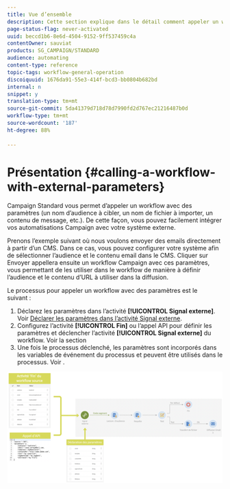 ```yaml
---
title: Vue d’ensemble
description: Cette section explique dans le détail comment appeler un workflow avec des paramètres externes.
page-status-flag: never-activated
uuid: beccd1b6-8e6d-4504-9152-9ff537459c4a
contentOwner: sauviat
products: SG_CAMPAIGN/STANDARD
audience: automating
content-type: reference
topic-tags: workflow-general-operation
discoiquuid: 1676da91-55e3-414f-bcd3-bb0804b682bd
internal: n
snippet: y
translation-type: tm+mt
source-git-commit: 5da41379d718d78d7990fd2d767ec21216487b0d
workflow-type: tm+mt
source-wordcount: '187'
ht-degree: 88%

---
```



# Présentation {#calling-a-workflow-with-external-parameters}

Campaign Standard vous permet d’appeler un workflow avec des paramètres (un nom d’audience à cibler, un nom de fichier à importer, un contenu de message, etc.). De cette façon, vous pouvez facilement intégrer vos automatisations Campaign avec votre système externe.

Prenons l’exemple suivant où nous voulons envoyer des emails directement à partir d’un CMS. Dans ce cas, vous pouvez configurer votre système afin de sélectionner l’audience et le contenu email dans le CMS. Cliquer sur Envoyer appellera ensuite un workflow Campaign avec ces paramètres, vous permettant de les utiliser dans le workflow de manière à définir l’audience et le contenu d’URL à utiliser dans la diffusion.

Le processus pour appeler un workflow avec des paramètres est le suivant :

1. Déclarez les paramètres dans l’activité **[!UICONTROL Signal externe]**. Voir [Déclarer les paramètres dans l’activité Signal externe](../../automating/using/declaring-parameters-external-signal.md).
1. Configurez l’activité **[!UICONTROL Fin]** ou l’appel API pour définir les paramètres et déclencher l’activité **[!UICONTROL Signal externe]** du workflow. Voir la section [](../../automating/using/defining-parameters-calling-workflow.md)
1. Une fois le processus déclenché, les paramètres sont incorporés dans les variables de événement du processus et peuvent être utilisés dans le processus. Voir [](../../automating/using/customizing-workflow-external-parameters.md).

![](assets/extsignal_process.png)
